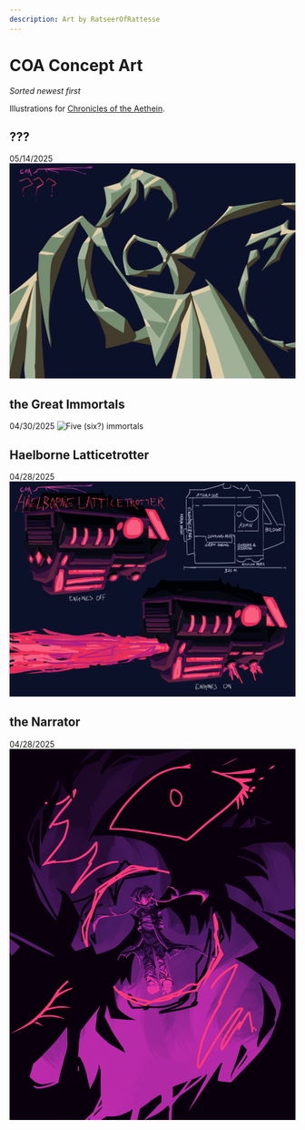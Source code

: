 ```yaml
---
description: Art by RatseerOfRattesse
---
```


# COA Concept Art

*Sorted newest first*

Illustrations for [Chronicles of the Aethein](https://ratseerofrattesse.github.io/COAWiki).


## ???

05/14/2025
![Weird geometric dragon thing](../assets/img/art/COA%20concept%20art/Elder%20Immortal.png "he very old")

## the Great Immortals
04/30/2025
![Five (six?) immortals](../assets/img/art/COA%20concept%20art/Great%20Immortals.png "your cosmos is safe in their hands")

## Haelborne Latticetrotter
04/28/2025
![Spooky black and glowy red spaceshib](../assets/img/art/COA%20concept%20art/Haelborne%20Latticetrotter.png "have you heard of simon stalenhag")

## the Narrator
04/28/2025
![Guy with pink hair and bad fashion sense with spooky wings](../assets/img/art/COA%20concept%20art/The%20Narrator.png "not god")
